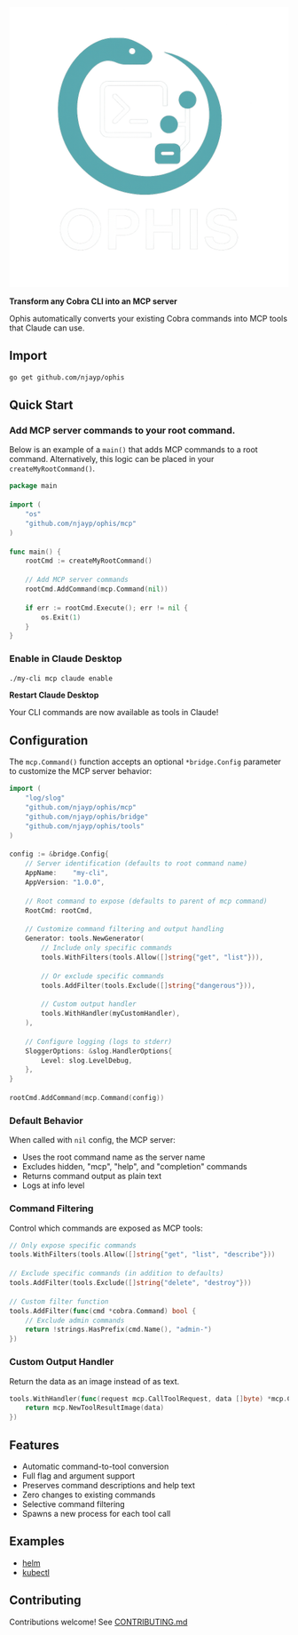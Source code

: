 ![Project Logo](./logo.png)

**Transform any Cobra CLI into an MCP server**

Ophis automatically converts your existing Cobra commands into MCP tools that Claude can use.

## Import

```bash
go get github.com/njayp/ophis
```

## Quick Start

### Add MCP server commands to your root command.

Below is an example of a `main()` that adds MCP commands to a root command. Alternatively, this logic can be placed in your `createMyRootCommand()`.

```go
package main

import (
    "os"
    "github.com/njayp/ophis/mcp"
)

func main() {
    rootCmd := createMyRootCommand()
    
    // Add MCP server commands
    rootCmd.AddCommand(mcp.Command(nil))
    
    if err := rootCmd.Execute(); err != nil {
        os.Exit(1)
    }
}
```

### Enable in Claude Desktop

```bash
./my-cli mcp claude enable
```

**Restart Claude Desktop**

Your CLI commands are now available as tools in Claude!

## Configuration

The `mcp.Command()` function accepts an optional `*bridge.Config` parameter to customize the MCP server behavior:

```go
import (
    "log/slog"
    "github.com/njayp/ophis/mcp"
    "github.com/njayp/ophis/bridge"
    "github.com/njayp/ophis/tools"
)

config := &bridge.Config{
    // Server identification (defaults to root command name)
    AppName:    "my-cli",
    AppVersion: "1.0.0",
    
    // Root command to expose (defaults to parent of mcp command)
    RootCmd: rootCmd,
    
    // Customize command filtering and output handling
    Generator: tools.NewGenerator(
        // Include only specific commands
        tools.WithFilters(tools.Allow([]string{"get", "list"})),
        
        // Or exclude specific commands
        tools.AddFilter(tools.Exclude([]string{"dangerous"})),
        
        // Custom output handler
        tools.WithHandler(myCustomHandler),
    ),
    
    // Configure logging (logs to stderr)
    SloggerOptions: &slog.HandlerOptions{
        Level: slog.LevelDebug,
    },
}

rootCmd.AddCommand(mcp.Command(config))
```

### Default Behavior

When called with `nil` config, the MCP server:
- Uses the root command name as the server name
- Excludes hidden, "mcp", "help", and "completion" commands
- Returns command output as plain text
- Logs at info level

### Command Filtering

Control which commands are exposed as MCP tools:

```go
// Only expose specific commands
tools.WithFilters(tools.Allow([]string{"get", "list", "describe"}))

// Exclude specific commands (in addition to defaults)
tools.AddFilter(tools.Exclude([]string{"delete", "destroy"}))

// Custom filter function
tools.AddFilter(func(cmd *cobra.Command) bool {
    // Exclude admin commands
    return !strings.HasPrefix(cmd.Name(), "admin-")
})
```

### Custom Output Handler

Return the data as an image instead of as text.

```go
tools.WithHandler(func(request mcp.CallToolRequest, data []byte) *mcp.CallToolResult {
    return mcp.NewToolResultImage(data)
})
```

## Features

- Automatic command-to-tool conversion
- Full flag and argument support
- Preserves command descriptions and help text
- Zero changes to existing commands
- Selective command filtering
- Spawns a new process for each tool call

## Examples

- [helm](https://github.com/njayp/helm)
- [kubectl](https://github.com/njayp/kubectl)

## Contributing

Contributions welcome! See [CONTRIBUTING.md](CONTRIBUTING.md)